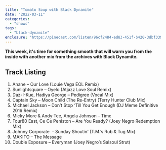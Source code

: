 ```yaml
---
title: "Tomato Soup with Black Dynamite"
date: "2022-03-11"
categories: 
  - "shows"
tags: 
  - "black-dynamite"
enclosure: "https://pinecast.com/listen/96cf2484-ed83-451f-b420-3dbf339f81e1.mp3 150806387 audio/mpeg "
---
```


**This week, it's time for something smooth that will warm you from the inside with another mix from the archives with Black Dynamite.**

## Track Listing

1. Anane – Our Love (Louie Vega EOL Remix)
2. Sunlightsquare – Oyelo (Atjazz Love Soul Remix)
3. Daz-I-Kue, Hadiya George – Pedigree (Vocal Mix)
4. Captain Sky – Moon Child (The Re-Entry) (Terry Hunter Club Mix)
5. Michael Jackson – Don’t Stop ‘Till You Get Enough (DJ Meme Definitive 2016 Remix)
6. Micky More & Andy Tee, Angela Johnson – Time
7. Four80 East, Ce Ce Peniston – Are You Ready? (Joey Negro Redemption Mix)
8. Johnny Corporate  – Sunday Shoutin' (T.M.’s Rub & Tug Mix)
9. MAKITO – The Message
10. Double Exposure – Everyman (Joey Negro’s Salsoul Strut)
